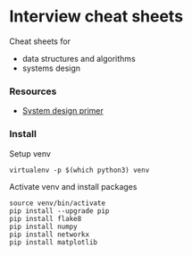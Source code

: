 # Interview cheat sheets
Cheat sheets for 
- data structures and algorithms
- systems design
### Resources
- [System design primer](https://github.com/donnemartin/system-design-primer)
### Install
Setup venv
```
virtualenv -p $(which python3) venv
```
Activate venv and install packages
```
source venv/bin/activate
pip install --upgrade pip
pip install flake8
pip install numpy
pip install networkx
pip install matplotlib